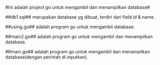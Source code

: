 #Ini adalah project go untuk mengambil dan menampilkan database#

##db1.sql##
merupakan database yg dibuat, terdiri dari field id & name.

##using.go##
adalah program go untuk mengambil database.

##main2.go##
adalah program go untuk mengambil dan menampilkan database.

##main.go##
adalah program go untuk mengambil dan menampilkan database(dengan perintah di inputkan).